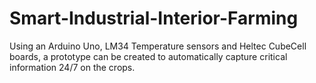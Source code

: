 # Smart-Industrial-Interior-Farming
Using an Arduino Uno, LM34 Temperature sensors and Heltec CubeCell boards, a prototype can be created to automatically capture critical information 24/7 on the crops.
